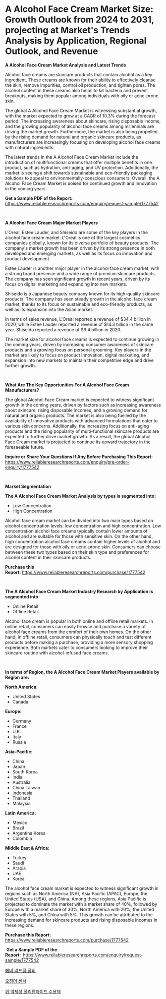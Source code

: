 <p><h1>A Alcohol Face Cream Market Size: Growth Outlook from 2024 to 2031, projecting at Market's Trends Analysis by Application, Regional Outlook, and Revenue</h1></p><p><strong>A Alcohol Face Cream Market Analysis and Latest Trends</strong></p>
<p><p>Alcohol face creams are skincare products that contain alcohol as a key ingredient. These creams are known for their ability to effectively cleanse the skin, remove impurities, control oil production, and tighten pores. The alcohol content in these creams also helps to kill bacteria and prevent breakouts, making them popular among individuals with oily or acne-prone skin.</p><p>The global A Alcohol Face Cream Market is witnessing substantial growth, with the market expected to grow at a CAGR of 10.3% during the forecast period. The increasing awareness about skincare, rising disposable income, and the growing popularity of alcohol face creams among millennials are driving the market growth. Furthermore, the market is also being propelled by the rising demand for natural and organic skincare products, as manufacturers are increasingly focusing on developing alcohol face creams with natural ingredients.</p><p>The latest trends in the A Alcohol Face Cream Market include the introduction of multifunctional creams that offer multiple benefits in one product, such as hydration, anti-aging, and UV protection. Additionally, the market is seeing a shift towards sustainable and eco-friendly packaging solutions to appeal to environmentally-conscious consumers. Overall, the A Alcohol Face Cream Market is poised for continued growth and innovation in the coming years.</p></p>
<p><strong>Get a Sample PDF of the Report:&nbsp;</strong> <a href="https://www.reliableresearchreports.com/enquiry/request-sample/1777542">https://www.reliableresearchreports.com/enquiry/request-sample/1777542</a></p>
<p>&nbsp;</p>
<p><strong>A Alcohol Face Cream Major Market Players</strong></p>
<p><p>L'Oreal, Estee Lauder, and Shiseido are some of the key players in the alcohol face cream market. L'Oreal is one of the largest cosmetics companies globally, known for its diverse portfolio of beauty products. The company's market growth has been driven by its strong presence in both developed and emerging markets, as well as its focus on innovation and product development.</p><p>Estee Lauder is another major player in the alcohol face cream market, with a strong brand presence and a wide range of premium skincare products. The company has seen significant growth in recent years, driven by its focus on digital marketing and expanding into new markets.</p><p>Shiseido is a Japanese beauty company known for its high-quality skincare products. The company has seen steady growth in the alcohol face cream market, thanks to its focus on sustainable and eco-friendly products, as well as its expansion into the Asian market.</p><p>In terms of sales revenue, L'Oreal reported a revenue of $34.4 billion in 2020, while Estee Lauder reported a revenue of $14.3 billion in the same year. Shiseido reported a revenue of $9.4 billion in 2020.</p><p>The market size for alcohol face creams is expected to continue growing in the coming years, driven by increasing consumer awareness of skincare products and a growing focus on personal grooming. Key players in the market are likely to focus on product innovation, digital marketing, and expansion into new markets to maintain their competitive edge and drive further growth.</p></p>
<p>&nbsp;</p>
<p><strong>What Are The Key Opportunities For A Alcohol Face Cream Manufacturers?</strong></p>
<p><p>The global Alcohol Face Cream market is expected to witness significant growth in the coming years, driven by factors such as increasing awareness about skincare, rising disposable incomes, and a growing demand for natural and organic products. The market is also being fuelled by the availability of innovative products with advanced formulations that cater to various skin concerns. Additionally, the increasing focus on anti-aging products and the rising popularity of multi-functional skincare products are expected to further drive market growth. As a result, the global Alcohol Face Cream market is projected to continue its upward trajectory in the foreseeable future.</p></p>
<p><strong>Inquire or Share Your Questions If Any Before Purchasing This Report:</strong> <a href="https://www.reliableresearchreports.com/enquiry/pre-order-enquiry/1777542">https://www.reliableresearchreports.com/enquiry/pre-order-enquiry/1777542</a></p>
<p>&nbsp;</p>
<p><strong>Market Segmentation</strong></p>
<p><strong>The A Alcohol Face Cream Market Analysis by types is segmented into:</strong></p>
<p><ul><li>Low Concentration</li><li>High Concentration</li></ul></p>
<p><p>Alcohol face cream market can be divided into two main types based on alcohol concentration levels: low concentration and high concentration. Low concentration alcohol face creams typically contain lower amounts of alcohol and are suitable for those with sensitive skin. On the other hand, high concentration alcohol face creams contain higher levels of alcohol and are designed for those with oily or acne-prone skin. Consumers can choose between these two types based on their skin type and preferences for alcohol content in their skincare products.</p></p>
<p><strong>Purchase this Report:&nbsp;</strong><a href="https://www.reliableresearchreports.com/purchase/1777542">https://www.reliableresearchreports.com/purchase/1777542</a></p>
<p>&nbsp;</p>
<p><strong>The A Alcohol Face Cream Market Industry Research by Application is segmented into:</strong></p>
<p><ul><li>Online Retail</li><li>Offline Retail</li></ul></p>
<p><p>Alcohol face cream is popular in both online and offline retail markets. In online retail, consumers can easily browse and purchase a variety of alcohol face creams from the comfort of their own homes. On the other hand, in offline retail, consumers can physically touch and test different products before making a purchase, providing a more sensory shopping experience. Both markets cater to consumers looking to improve their skincare routine with alcohol-infused face creams.</p></p>
<p>&nbsp;</p>
<p><strong>In terms of Region, the A Alcohol Face Cream Market Players available by Region are:</strong></p>
<p>
    <p> <strong> North America: </strong>
        <ul>
            <li>United States</li>
            <li>Canada</li>
        </ul>
        </p> 
    <p> <strong> Europe: </strong>
        <ul>
            <li>Germany</li>
            <li>France</li>
            <li>U.K.</li>
            <li>Italy</li>
            <li>Russia</li>
        </ul>
        </p> 
    <p> <strong> Asia-Pacific: </strong>
        <ul>
            <li>China</li>
            <li>Japan</li>
            <li>South Korea</li>
            <li>India</li>
            <li>Australia</li>
            <li>China Taiwan</li>
            <li>Indonesia</li>
            <li>Thailand</li>
            <li>Malaysia</li>
        </ul>
        </p> 
    <p> <strong> Latin America: </strong>
        <ul>
            <li>Mexico</li>
            <li>Brazil</li>
            <li>Argentina Korea</li>
            <li>Colombia</li>
        </ul>
        </p> 
    <p> <strong> Middle East & Africa: </strong>
        <ul>
            <li>Turkey</li>
            <li>Saudi</li>
            <li>Arabia</li>
            <li>UAE</li>
            <li>Korea</li>
        </ul>
    </p>
    </p>
<p><p>The alcohol face cream market is expected to witness significant growth in regions such as North America (NA), Asia Pacific (APAC), Europe, the United States (USA), and China. Among these regions, Asia Pacific is projected to dominate the market with a market share of 40%, followed by Europe with a market share of 30%, North America with 20%, the United States with 5%, and China with 5%. This growth can be attributed to the increasing demand for skincare products and rising disposable incomes in these regions.</p></p>
<p><strong>Purchase this Report: </strong><a href="https://www.reliableresearchreports.com/purchase/1777542">https://www.reliableresearchreports.com/purchase/1777542</a></p>
<p>&nbsp;<strong>Get a Sample PDF of the Report:&nbsp;&nbsp;</strong><a href="https://www.reliableresearchreports.com/enquiry/request-sample/1777542">https://www.reliableresearchreports.com/enquiry/request-sample/1777542</a></p>
<p><strong></strong></p>
<p><p><a href="https://github.com/vs019sa3m8x/Market-Research-Report-List-1/blob/main/99332456224.md">헤비 리프팅 장비</a></p><p><a href="https://github.com/Madalyell456456/Market-Research-Report-List-1/blob/main/73214346225.md">오징어 센서</a></p><p><a href="https://github.com/lzrvbyqzftro57/Market-Research-Report-List-1/blob/main/67350176223.md">위 억제성 폴리펩타이드 수용체</a></p></p>